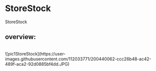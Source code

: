 # StoreStock
StoreStock
<br />
## overview:<br />
<br />
![pic1StoreStock](https://user-images.githubusercontent.com/112033771/200440062-ccc26b48-ac42-489f-aca2-92d0885bf4dd.JPG)
<br />
